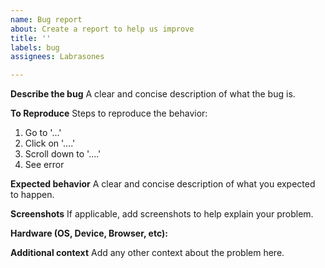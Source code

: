 ```yaml
---
name: Bug report
about: Create a report to help us improve
title: ''
labels: bug
assignees: Labrasones

---
```


**Describe the bug**
A clear and concise description of what the bug is.

**To Reproduce**
Steps to reproduce the behavior:
1. Go to '...'
2. Click on '....'
3. Scroll down to '....'
4. See error

**Expected behavior**
A clear and concise description of what you expected to happen.

**Screenshots**
If applicable, add screenshots to help explain your problem.

**Hardware (OS, Device, Browser, etc):**

**Additional context**
Add any other context about the problem here.
